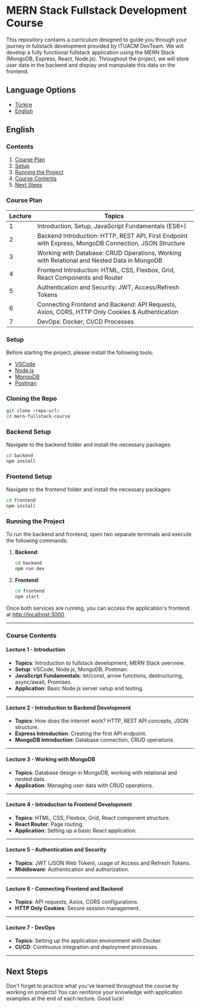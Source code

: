 
# MERN Stack Fullstack Development Course

This repository contains a curriculum designed to guide you through your journey in fullstack development provided by ITUACM DevTeam. We will develop a fully functional fullstack application using the MERN Stack (MongoDB, Express, React, Node.js). Throughout the project, we will store user data in the backend and display and manipulate this data on the frontend.

## Language Options

- [Türkçe](#turkce)
- [English](#english)

## English

### Contents

1. [Course Plan](#course-plan)
2. [Setup](#setup)
3. [Running the Project](#running-the-project)
4. [Course Contents](#course-contents)
5. [Next Steps](#next-steps)

### Course Plan

| Lecture | Topics                                                                                          |
|---------|--------------------------------------------------------------------------------------------------|
| 1       | Introduction, Setup, JavaScript Fundamentals (ES6+)                                            |
| 2       | Backend Introduction: HTTP, REST API, First Endpoint with Express, MongoDB Connection, JSON Structure |
| 3       | Working with Database: CRUD Operations, Working with Relational and Nested Data in MongoDB     |
| 4       | Frontend Introduction: HTML, CSS, Flexbox, Grid, React Components and Router                   |
| 5       | Authentication and Security: JWT, Access/Refresh Tokens                                         |
| 6       | Connecting Frontend and Backend: API Requests, Axios, CORS, HTTP Only Cookies & Authentication  |
| 7       | DevOps: Docker, CI/CD Processes                                                                  |

### Setup

Before starting the project, please install the following tools:

- [VSCode](https://code.visualstudio.com/)
- [Node.js](https://nodejs.org/)
- [MongoDB](https://www.mongodb.com/try/download/community)
- [Postman](https://www.postman.com/)

### Cloning the Repo

```bash
git clone <repo-url>
cd mern-fullstack-course
```

### Backend Setup

Navigate to the backend folder and install the necessary packages:

```bash
cd backend
npm install
```

### Frontend Setup

Navigate to the frontend folder and install the necessary packages:

```bash
cd frontend
npm install
```

### Running the Project

To run the backend and frontend, open two separate terminals and execute the following commands:

1. **Backend**:

   ```bash
   cd backend
   npm run dev
   ```

2. **Frontend**:

   ```bash
   cd frontend
   npm start
   ```

Once both services are running, you can access the application's frontend at [http://localhost:3000](http://localhost:3000).

---

### Course Contents

#### Lecture 1 - Introduction

- **Topics**: Introduction to fullstack development, MERN Stack overview.
- **Setup**: VSCode, Node.js, MongoDB, Postman.
- **JavaScript Fundamentals**: let/const, arrow functions, destructuring, async/await, Promises.
- **Application**: Basic Node.js server setup and testing.

---

#### Lecture 2 - Introduction to Backend Development

- **Topics**: How does the internet work? HTTP, REST API concepts, JSON structure.
- **Express Introduction**: Creating the first API endpoint.
- **MongoDB Introduction**: Database connection, CRUD operations.

---

#### Lecture 3 - Working with MongoDB

- **Topics**: Database design in MongoDB, working with relational and nested data.
- **Application**: Managing user data with CRUD operations.

---

#### Lecture 4 - Introduction to Frontend Development

- **Topics**: HTML, CSS, Flexbox, Grid, React component structure.
- **React Router**: Page routing.
- **Application**: Setting up a basic React application.

---

#### Lecture 5 - Authentication and Security

- **Topics**: JWT (JSON Web Token), usage of Access and Refresh Tokens.
- **Middleware**: Authentication and authorization.

---

#### Lecture 6 - Connecting Frontend and Backend

- **Topics**: API requests, Axios, CORS configurations.
- **HTTP Only Cookies**: Secure session management.

---

#### Lecture 7 - DevOps

- **Topics**: Setting up the application environment with Docker.
- **CI/CD**: Continuous integration and deployment processes.

---

## Next Steps

Don't forget to practice what you've learned throughout the course by working on projects! You can reinforce your knowledge with application examples at the end of each lecture. Good luck!
